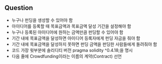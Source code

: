 ## Question
- 누구나 펀딩을 생성할 수 있어야 함
- 아이디어를 등록할 때 목표금액과 목표금액 달성 기간을 설정해야 함
- 누구나 등록된 아이디어에 원하는 금액만큼 펀딩할 수 있어야 함
- 기간 내에 목표금액을 달성하면 아이디어 등록자에게 펀딩 자금을 줘야 함
- 기간 내에 목표금액을 달성하지 못하면 펀딩 금액을 펀딩한 사람들에게 돌려줘야 함
- 코드 가장 윗부분에 솔리디티 버전 pragma solidity ^0.4.18;을 명시
- 다음 줄에 Crowdfunding이라는 이름의 계약(Contract) 선언

